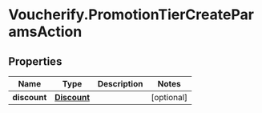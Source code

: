 # Voucherify.PromotionTierCreateParamsAction

## Properties

Name | Type | Description | Notes
------------ | ------------- | ------------- | -------------
**discount** | [**Discount**](Discount.md) |  | [optional] 


